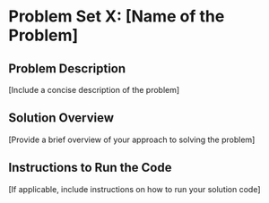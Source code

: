 # Problem Set X: [Name of the Problem]
## Problem Description
[Include a concise description of the problem]
## Solution Overview
[Provide a brief overview of your approach to solving the problem]
## Instructions to Run the Code
[If applicable, include instructions on how to run your solution code]
